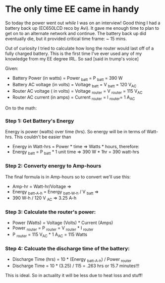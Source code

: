 # The only time EE came in handy

So today the power went out _while_ I was on an interview! Good thing I had a battery back up (EC650LCD reco by Avi). It gave me enough time to plan to get on to an alternate network and continue. The battery back up did eventually die, but it provided critical time frame: ~ 15 mins.

Out of curiosity I tried to calculate how long the router would last off of a fully charged battery. This is the first time I've ever used any of my knowledge from my EE degree IRL. So sad [said in trump's voice]

Given:
- Battery Power (in watts) = Power <sub>batt</sub> = P <sub>batt</sub> = 390 W
- Battery AC voltage (in volts) = Voltage <sub>batt</sub> = V <sub>batt</sub> = 120 V<sub>AC</sub>
- Router AC voltage ( in volts) = Voltage <sub>router</sub> = V <sub>router</sub> = 115 V<sub>AC</sub>
- Router AC current (in amps) = Current <sub>router</sub> =  I <sub>router</sub>= 1 A<sub>AC</sub>

On to the math:

### Step 1: Get Battery's Energy
Energy is power (watts) over time (hrs). So energy will be in terms of Watt-hrs. This couldn't be easier than 
- Energy in Watt-hrs = Power * time => Watts * hours, therefore:
- Energy <sub>batt</sub> = P <sub>batt</sub> * 1 unit time => 390 W * 1hr = 390 watt-hrs


### Step 2: Converty energy to Amp-hours

The final formula is in Amp-hours so to convert we'll use this:
- Amp-hr = Watt-hr/Voltage =>
- Energy <sub>batt-A-h</sub> = Energy <sub>batt-W-h</sub> / V <sub>batt</sub> =>
- 390 W-h / 120 V <sub>AC</sub> => 3.25 A-h

### Step 3: Calculate the router's power:
- Power (Watts) = Voltage (Volts) * Current (Amps)
- Power <sub>router</sub> = P <sub>router</sub> = V <sub>router</sub> * I <sub>router</sub>
- P <sub>router</sub> = 115 V<sub>AC</sub> * 1 A<sub>AC</sub> = 115 Watts

### Step 4: Calcuate the discharge time of the battery:
- Discharge Time (hrs) = 10 * (Energy <sub>batt-A-h</sub>) / Power <sub>router</sub>
- Discharge Time = 10 * (3.25) / 115 = .263 hrs or 15.7 minutes!!!

This is ideal. So in actuality it will be less due to heat loss and stuff!
